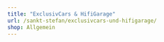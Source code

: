 ```yaml
---
title: "ExclusivCars & HifiGarage"
url: /sankt-stefan/exclusivcars-und-hifigarage/
shop: Allgemein
---
```

